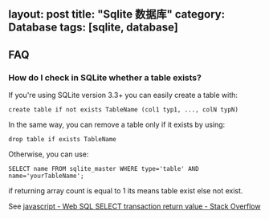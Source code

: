 layout: post
title: "Sqlite 数据库"
category: Database
tags: [sqlite, database]
---

## FAQ

### How do I check in SQLite whether a table exists?

If you're using SQLite version 3.3+ you can easily create a table with:   

```
create table if not exists TableName (col1 typ1, ..., colN typN)
```

In the same way, you can remove a table only if it exists by using:

```
drop table if exists TableName
```

<!-- more -->

Otherwise, you can use:

```
SELECT name FROM sqlite_master WHERE type='table' AND name='yourTableName';
```

if returning array count is equal to 1 its means table exist else not exist.

See [javascript - Web SQL SELECT transaction return value - Stack Overflow](http://stackoverflow.com/questions/7816509/web-sql-select-transaction-return-value)
